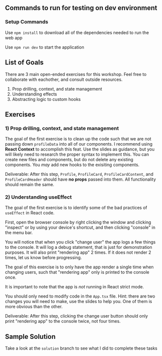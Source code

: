 ## Commands to run for testing on dev environment

### Setup Commands

Use `npm install` to download all of the dependencies needed to run the web app

Use `npm run dev` to start the application

## List of Goals

There are 3 main open-ended exercises for this workshop. Feel free to collaborate with eachother, and consult outside resources.

1. Prop drilling, context, and state management
2. Understanding effects
3. Abstracting logic to custom hooks

## Exercises

### 1) Prop drilling, context, and state management

The goal of the first exercise is to clean up the code such that we are not passing down `profileData` into all of our components. I recommend using **React Context** to accomplish this feat. Use the slides as guidance, but you will likely need to research the proper syntax to implement this. You can create new files and components, but do not delete any existing components. You _may_ add new hooks to the exisiting components.

Deliverable: After this step, `Profile`, `ProfileCard`, `ProfileCardContent`, and `ProfileCardHeader` should have **no props** passed into them. All functionality should remain the same.

### 2) Understanding useEffect

The goal of the first exercise is to identify some of the bad practices of `useEffect` in React code.

First, open the browser console by right clicking the window and clicking "inspect" or by using your device's shortcut, and then clicking "console" in the menu bar.

You will notice that when you click "change user" the app logs a few things to the console. It will log a debug statement, that is just for demonstration purposes. It will also print "rendering app" 2 times. If it does not render 2 times, let us know before progressing.

The goal of this exercise is to only have the app render a single time when changing users, such that "rendering app" only is printed to the console once.

It is important to note that the app is _not_ running in React strict mode.

You should only need to modify code in the `App.tsx` file. Hint: there are two changes you will need to make, use the slides to help you. One of them is more obvious than the other.

Deliverable: After this step, clicking the change user button should only print "rendering app" to the console twice, not four times.

## Sample Solution

Take a look at the `solution` branch to see what I did to complete these tasks
